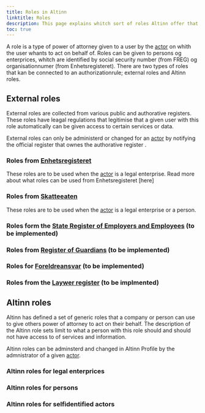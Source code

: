 ```yaml
---
title: Roles in Altinn
linktitle: Roles
description: This page explains whitch sort of roles Altinn offer that can be used to give acces to an application
toc: true
---
```


A role is a type of power of attorney given to a user by the [actor](/technology/terms/#actor) on whith the user whants to act on behalf of. 
Roles can be given to persons og enterprices, whitch are identified by social security number (from FREG) og organisationnumer (from Enhetsregisteret). 
There are two types of roles that kan be connected to an authorizationrule; external roles and Altinn roles. 

## External roles
External roles are collected from various public and authorative registers. These roles have leagal regulations that legitimise that a given user with this role automatically can be given access to certain services or data. 

External roles can only be administerd or changed for an [actor](/technology/terms/#actor) by notifying the official register that ownes the authorative register . 

### Roles from [Enhetsregisteret](https://www.brreg.no/om-oss/registrene-vare/om-enhetsregisteret/)
These roles are to be used when the [actor](/technology/terms/#actor) is a legal enterprise. 
Read more about what roles can be used from Enhetsregisteret [here]

### Roles from [Skatteeaten](https://www.skatteetaten.no/)
These roles are to be used when the [actor](/technology/terms/#actor) is a legal enterprise or a person. 

### Roles form the [State Register of Employers and Employees](https://www.nav.no/no/bedrift/tjenester-og-skjemaer/aa-registeret-og-a-meldingen) (to be implemented)

### Roles from [Register of Guardians](https://www.sivilrett.no/vergemaalsordninga.556842.no.html) (to be implemented)

### Roles for [Foreldreansvar](https://www.skatteetaten.no/person/folkeregister/fodsel-og-navnevalg/foreldreansvar/) (to be implemented)

### Roles from the [Laywer register](https://tilsynet.no/register) (to be implmented)


## Altinn roles
Altinn has defined a set of generic roles that a company or person can use to give others power of attorney to act on their behalf. The description of the Altinn role sets limit to what a person with this role should and should not have access to of services and information. 

Altinn roles can be adminsterd and changed in Altinn Profile by the admnistrator of a given [actor](/technology/terms/#actor). 

### Altinn roles for legal enterprices

### Altinn roles for persons
### Altinn roles for selfidentified actors
